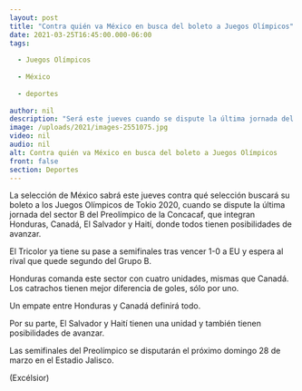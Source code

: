```yaml
---
layout: post
title: "Contra quién va México en busca del boleto a Juegos Olímpicos"
date: 2021-03-25T16:45:00.000-06:00
tags:
  
  - Juegos Olímpicos
  
  - México
  
  - deportes
  
author: nil
description: "Será este jueves cuando se dispute la última jornada del Grupo B cuando quede definido el rival del Tricolor"
image: /uploads/2021/images-2551075.jpg
video: nil
audio: nil
alt: Contra quién va México en busca del boleto a Juegos Olímpicos
front: false
section: Deportes
---
```


La selección de México sabrá este jueves contra qué selección buscará su boleto a los Juegos Olímpicos de Tokio 2020, cuando se dispute la última jornada del sector B del Preolímpico de la Concacaf, que integran Honduras, Canadá, El Salvador y Haití, donde todos tienen posibilidades de avanzar.

El Tricolor ya tiene su pase a semifinales tras vencer 1-0 a EU y espera al rival que quede segundo del Grupo B.

Honduras comanda este sector con cuatro unidades, mismas que Canadá. Los catrachos tienen mejor diferencia de goles, sólo por uno.

Un empate entre Honduras y Canadá definirá todo.

Por su parte, El Salvador y Haití tienen una unidad y también tienen posibilidades de avanzar.

Las semifinales del Preolímpico se disputarán el próximo domingo 28 de marzo en el Estadio Jalisco.

(Excélsior)